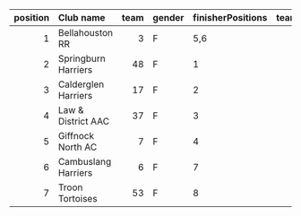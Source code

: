 |   position | Club name           |   team | gender   | finisherPositions   |   teamPoints |   penaltyPoints |   totalPoints |   totalFinishers | Website                                    |
|-----------:|:--------------------|-------:|:---------|:--------------------|-------------:|----------------:|--------------:|-----------------:|:-------------------------------------------|
|          1 | Bellahouston RR     |      3 | F        | 5,6                 |           11 |              18 |            29 |                2 | https://www.bellahoustonroadrunners.co.uk/ |
|          2 | Springburn Harriers |     48 | F        | 1                   |            1 |              36 |            37 |                1 | https://www.springburnharriers.co.uk/      |
|          3 | Calderglen Harriers |     17 | F        | 2                   |            2 |              36 |            38 |                1 | nan                                        |
|          4 | Law & District AAC  |     37 | F        | 3                   |            3 |              36 |            39 |                1 | http://www.lawaac.co.uk/                   |
|          5 | Giffnock North AC   |      7 | F        | 4                   |            4 |              36 |            40 |                1 | https://www.giffnocknorth.co.uk/           |
|          6 | Cambuslang Harriers |      6 | F        | 7                   |            7 |              36 |            43 |                1 | https://cambuslangharriers.org/            |
|          7 | Troon Tortoises     |     53 | F        | 8                   |            8 |              36 |            44 |                1 | http://troontortoises.co.uk                |